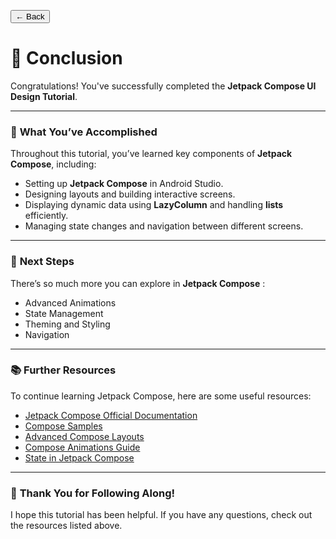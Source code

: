 <button onclick="window.history.back()" class="back-button">← Back</button>

# 🎉 **Conclusion**

Congratulations! You've successfully completed the **Jetpack Compose UI Design Tutorial**.

---

### 🚀 **What You’ve Accomplished**
Throughout this tutorial, you’ve learned key components of **Jetpack Compose**, including:
- Setting up **Jetpack Compose** in Android Studio.
- Designing layouts and building interactive screens.
- Displaying dynamic data using **LazyColumn** and handling **lists** efficiently.
- Managing state changes and navigation between different screens.

---

### 🌟 **Next Steps**
There’s so much more you can explore in **Jetpack Compose** :
- Advanced Animations
- State Management
- Theming and Styling
- Navigation

---

### 📚 **Further Resources**
To continue learning Jetpack Compose, here are some useful resources:
- [Jetpack Compose Official Documentation](https://developer.android.com/develop/ui/compose/documentation)
- [Compose Samples](https://github.com/android/compose-samples)
- [Advanced Compose Layouts](https://developer.android.com/quick-guides/content/video/advanced-layouts-compose)
- [Compose Animations Guide](https://developer.android.com/develop/ui/compose/animation/introduction)
- [State in Jetpack Compose](https://developer.android.com/develop/ui/compose/state)

---

### 🙌 **Thank You for Following Along!**

I hope this tutorial has been helpful. If you have any questions, check out the resources listed above.

